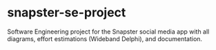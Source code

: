 # snapster-se-project
Software Engineering project for the Snapster social media app with all diagrams, effort estimations (Wideband Delphi), and documentation.
